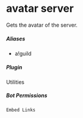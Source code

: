 # avatar server 

Gets the avatar of the server.
			

##### Aliases

* a!guild


##### Plugin
Utilities


##### Bot Permissions
`Embed Links`